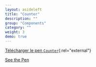 ```yaml
---
layout: asideleft
title: "Counter"
description: ""
group: "Components"
category: ""
weight: 3
demo: true
---
```


[Télécharger le pen `Counter`](https://codepen.io/aquelito/share/zip/4f5411b230a57c7f2c98dea272fe5b13/){:rel="external"}

<p data-height="400" data-theme-id="dark" data-slug-hash="4f5411b230a57c7f2c98dea272fe5b13" data-default-tab="result" data-user="aquelito" data-embed-version="2" data-pen-title="Counter" data-preview="true" class="codepen"><a href="https://codepen.io/aquelito/pen/4f5411b230a57c7f2c98dea272fe5b13/">See the Pen</a></p>
<script async src="https://production-assets.codepen.io/assets/embed/ei.js"></script>
